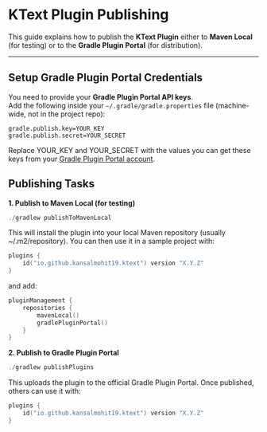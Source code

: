 # KText Plugin Publishing

This guide explains how to publish the **KText Plugin** either to **Maven Local** (for testing) or to the **Gradle Plugin Portal** (for distribution).

---

## Setup Gradle Plugin Portal Credentials

You need to provide your **Gradle Plugin Portal API keys**.  
Add the following inside your `~/.gradle/gradle.properties` file (machine-wide, not in the project repo):

```properties
gradle.publish.key=YOUR_KEY
gradle.publish.secret=YOUR_SECRET
```
Replace YOUR_KEY and YOUR_SECRET with the values you can get these keys from your [Gradle Plugin Portal account](https://plugins.gradle.org/me).


## Publishing Tasks
**1. Publish to Maven Local (for testing)**

```kotlin
./gradlew publishToMavenLocal
```

This will install the plugin into your local Maven repository (usually ~/.m2/repository).
You can then use it in a sample project with:

```kotlin
plugins {
    id("io.github.kansalmohit19.ktext") version "X.Y.Z"
}
```

and add:

```kotlin
pluginManagement {
    repositories {
        mavenLocal()
        gradlePluginPortal()
    }
}
```

**2. Publish to Gradle Plugin Portal**

```kotlin   
./gradlew publishPlugins
```

This uploads the plugin to the official Gradle Plugin Portal. Once published, others can use it with:

```kotlin
plugins {
    id("io.github.kansalmohit19.ktext") version "X.Y.Z"
}
```
